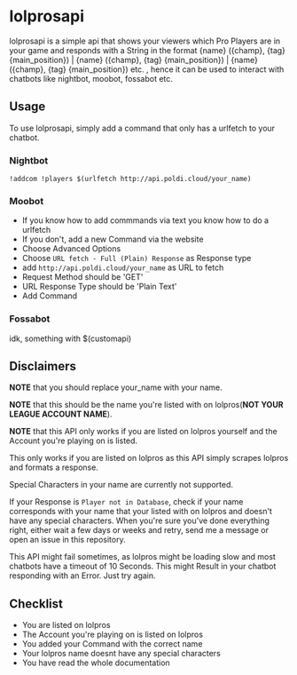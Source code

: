 # lolprosapi

lolprosapi is a simple api that shows your viewers which Pro Players are in your game and responds with a String in the format {name} ({champ}, {tag} {main_position}) | {name} ({champ}, {tag} {main_position}) | {name} ({champ}, {tag} {main_position}) etc. , hence it can be used to interact with chatbots like nightbot, moobot, fossabot etc.

## Usage

To use lolprosapi, simply add a command that only has a urlfetch to your chatbot.

### Nightbot
`!addcom !players $(urlfetch http://api.poldi.cloud/your_name)`

### Moobot
- If you know how to add commmands via text you know how to do a urlfetch
- If you don't, add a new Command via the website
- Choose Advanced Options
- Choose `URL fetch - Full (Plain) Response` as Response type
- add `http://api.poldi.cloud/your_name` as URL to fetch
- Request Method should be 'GET'
- URL Response Type should be 'Plain Text'
- Add Command

### Fossabot
idk, something with $(customapi)


## Disclaimers

**NOTE** that you should replace your_name with your name.

**NOTE** that this should be the name you're listed with on lolpros(**NOT YOUR LEAGUE ACCOUNT NAME**).

**NOTE** that this API only works if you are listed on lolpros yourself and the Account you're playing on is listed.
 
This only works if you are listed on lolpros as this API simply scrapes lolpros and formats a response.

Special Characters in your name are currently not supported.

If your Response is `Player not in Database`, check if your name corresponds with your name that your listed with on lolpros and doesn't have any special characters.
When you're sure you've done everything right, either wait a few days or weeks and retry, send me a message or open an issue in this repository.

This API might fail sometimes, as lolpros might be loading slow and most chatbots have a timeout of 10 Seconds. This might Result in your chatbot responding with an Error.
Just try again.



## Checklist
- You are listed on lolpros
- The Account you're playing on is listed on lolpros
- You added your Command with the correct name
- Your lolpros name doesnt have any special characters
- You have read the whole documentation
